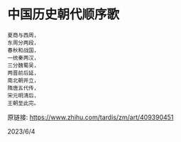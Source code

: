# 中国历史朝代顺序歌

```
夏商与西周，
东周分两段，
春秋和战国，
一统秦两汉，
三分魏蜀吴，
两晋前后延，
南北朝并立，
隋唐五代传，
宋元明清后，
王朝至此完。
```

原链接: https://www.zhihu.com/tardis/zm/art/409390451  


2023/6/4  

